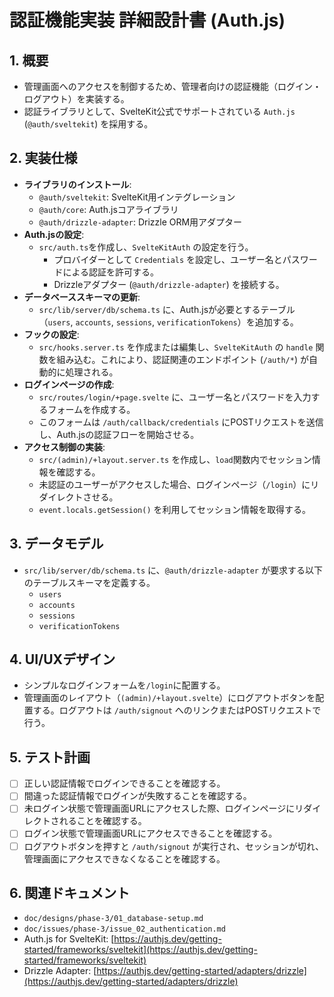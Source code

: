 # 認証機能実装 詳細設計書 (Auth.js)

## 1. 概要
- 管理画面へのアクセスを制御するため、管理者向けの認証機能（ログイン・ログアウト）を実装する。
- 認証ライブラリとして、SvelteKit公式でサポートされている `Auth.js` (`@auth/sveltekit`) を採用する。

## 2. 実装仕様
- **ライブラリのインストール**:
  - `@auth/sveltekit`: SvelteKit用インテグレーション
  - `@auth/core`: Auth.jsコアライブラリ
  - `@auth/drizzle-adapter`: Drizzle ORM用アダプター
- **Auth.jsの設定**:
  - `src/auth.ts`を作成し、`SvelteKitAuth` の設定を行う。
    - プロバイダーとして `Credentials` を設定し、ユーザー名とパスワードによる認証を許可する。
    - Drizzleアダプター (`@auth/drizzle-adapter`) を接続する。
- **データベーススキーマの更新**:
  - `src/lib/server/db/schema.ts` に、Auth.jsが必要とするテーブル（`users`, `accounts`, `sessions`, `verificationTokens`）を追加する。
- **フックの設定**:
  - `src/hooks.server.ts` を作成または編集し、`SvelteKitAuth` の `handle` 関数を組み込む。これにより、認証関連のエンドポイント (`/auth/*`) が自動的に処理される。
- **ログインページの作成**:
  - `src/routes/login/+page.svelte` に、ユーザー名とパスワードを入力するフォームを作成する。
  - このフォームは `/auth/callback/credentials` にPOSTリクエストを送信し、Auth.jsの認証フローを開始させる。
- **アクセス制御の実装**:
  - `src/(admin)/+layout.server.ts` を作成し、`load`関数内でセッション情報を確認する。
  - 未認証のユーザーがアクセスした場合、ログインページ（`/login`）にリダイレクトさせる。
  - `event.locals.getSession()` を利用してセッション情報を取得する。

## 3. データモデル
- `src/lib/server/db/schema.ts` に、`@auth/drizzle-adapter` が要求する以下のテーブルスキーマを定義する。
  - `users`
  - `accounts`
  - `sessions`
  - `verificationTokens`

## 4. UI/UXデザイン
- シンプルなログインフォームを`/login`に配置する。
- 管理画面のレイアウト（`(admin)/+layout.svelte`）にログアウトボタンを配置する。ログアウトは `/auth/signout` へのリンクまたはPOSTリクエストで行う。

## 5. テスト計画
- [ ] 正しい認証情報でログインできることを確認する。
- [ ] 間違った認証情報でログインが失敗することを確認する。
- [ ] 未ログイン状態で管理画面URLにアクセスした際、ログインページにリダイレクトされることを確認する。
- [ ] ログイン状態で管理画面URLにアクセスできることを確認する。
- [ ] ログアウトボタンを押すと `/auth/signout` が実行され、セッションが切れ、管理画面にアクセスできなくなることを確認する。

## 6. 関連ドキュメント
- `doc/designs/phase-3/01_database-setup.md`
- `doc/issues/phase-3/issue_02_authentication.md`
- Auth.js for SvelteKit: [https://authjs.dev/getting-started/frameworks/sveltekit](https://authjs.dev/getting-started/frameworks/sveltekit)
- Drizzle Adapter: [https://authjs.dev/getting-started/adapters/drizzle](https://authjs.dev/getting-started/adapters/drizzle) 